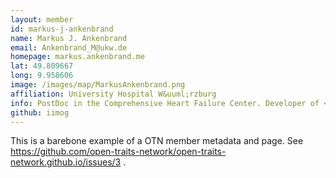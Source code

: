 ```yaml
---
layout: member
id: markus-j-ankenbrand
name: Markus J. Ankenbrand
email: Ankenbrand_M@ukw.de
homepage: markus.ankenbrand.me
lat: 49.809667
long: 9.958606
image: /images/map/MarkusAnkenbrand.png
affiliation: University Hospital W&uuml;rzburg
info: PostDoc in the Comprehensive Heart Failure Center. Developer of <a href='//fennec.molecular.eco'>FENNEC</a>. Member of the <a href='//www.idiv.de/en/sdevtrait.html'>sDevTrait</a> working group.
github: iimog
---
```


This is a barebone example of a OTN member metadata and page. See https://github.com/open-traits-network/open-traits-network.github.io/issues/3 .
